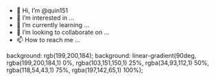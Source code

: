 - 👋 Hi, I’m @quin151
- 👀 I’m interested in ...
- 🌱 I’m currently learning ...
- 💞️ I’m looking to collaborate on ...
- 📫 How to reach me ...

<!---
quin151/quin151 is a ✨ special ✨ repository because its `README.md` (this file) appears on your GitHub profile.
You can click the Preview link to take a look at your changes.
--->

background: rgb(199,200,184);
background: linear-gradient(90deg, rgba(199,200,184,1) 0%, rgba(103,151,150,1) 25%, rgba(34,93,112,1) 50%, rgba(118,54,43,1) 75%, rgba(197,142,65,1) 100%);
